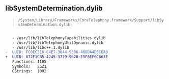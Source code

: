 ## libSystemDetermination.dylib

> `/System/Library/Frameworks/CoreTelephony.framework/Support/libSystemDetermination.dylib`

```diff

   - /usr/lib/libTelephonyCapabilities.dylib
   - /usr/lib/libTelephonyUtilDynamic.dylib
   - /usr/lib/libc++.1.dylib
-  UUID: FC0EC316-C4E7-3044-9306-468DA4D5CEA0
+  UUID: 872F1CB5-4245-3779-9620-E5F8EF0C663E
   Functions: 1105
   Symbols:   2521
   CStrings:  1002

```
